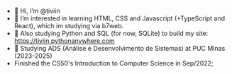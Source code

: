 - 👋 Hi, I’m @tiviin
- 👀 I’m interested in learning HTML, CSS and Javascript (+TypeScript and React), which im studying via b7web.
- 👀 Also studying Python and SQL (for now, SQLite) to build my site: https://tiviin.pythonanywhere.com
- 👀 Studying ADS (Análise e Desenvolvimento de Sistemas) at PUC Minas (2023-2025)
- Finished the CS50's Introduction to Computer Science in Sep/2022;

<!---
tiviin/tiviin is a ✨ special ✨ repository because its `README.md` (this file) appears on your GitHub profile.
You can click the Preview link to take a look at your changes.
--->
